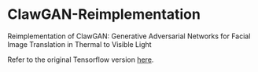 # ClawGAN-Reimplementation
Reimplementation of ClawGAN: Generative Adversarial Networks for Facial Image Translation in Thermal to Visible Light

Refer to the original Tensorflow version [here](https://github.com/Luoyi3819/ClawGAN).

